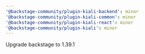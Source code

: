 ```yaml
---
'@backstage-community/plugin-kiali-backend': minor
'@backstage-community/plugin-kiali-common': minor
'@backstage-community/plugin-kiali-react': minor
'@backstage-community/plugin-kiali': minor
---
```


Upgrade backstage to 1.39.1

